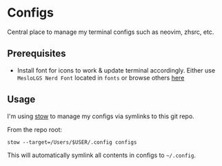 # Configs

Central place to manage my terminal configs such as neovim, zhsrc, etc.

## Prerequisites

- Install font for icons to work & update terminal accordingly.
Either use `MesloLGS Nerd Font` located in `fonts` or browse others [here](https://github.com/ryanoasis/nerd-fonts)

## Usage

I'm using [stow](https://www.gnu.org/software/stow/) to manage my configs via symlinks to this git repo.

From the repo root:

    stow --target=/Users/$USER/.config configs

This will automatically symlink all contents in configs to `~/.config`.
